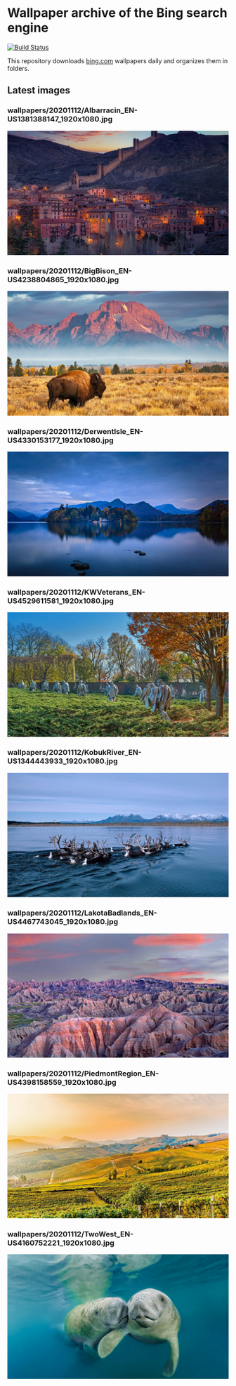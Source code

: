 # Wallpaper archive of the Bing search engine

[![Build Status](https://travis-ci.org/kijart/bing-daily-images-dl.svg?branch=wallpapers)](https://travis-ci.org/kijart/bing-daily-images-dl)

This repository downloads [bing.com](https://www.bing.com) wallpapers daily and organizes them in folders.

## Latest images

<!-- Wallpapers -->

### wallpapers/20201112/Albarracin_EN-US1381388147_1920x1080.jpg

![wallpapers/20201112/Albarracin_EN-US1381388147_1920x1080.jpg](wallpapers/20201112/Albarracin_EN-US1381388147_1920x1080.jpg)

### wallpapers/20201112/BigBison_EN-US4238804865_1920x1080.jpg

![wallpapers/20201112/BigBison_EN-US4238804865_1920x1080.jpg](wallpapers/20201112/BigBison_EN-US4238804865_1920x1080.jpg)

### wallpapers/20201112/DerwentIsle_EN-US4330153177_1920x1080.jpg

![wallpapers/20201112/DerwentIsle_EN-US4330153177_1920x1080.jpg](wallpapers/20201112/DerwentIsle_EN-US4330153177_1920x1080.jpg)

### wallpapers/20201112/KWVeterans_EN-US4529611581_1920x1080.jpg

![wallpapers/20201112/KWVeterans_EN-US4529611581_1920x1080.jpg](wallpapers/20201112/KWVeterans_EN-US4529611581_1920x1080.jpg)

### wallpapers/20201112/KobukRiver_EN-US1344443933_1920x1080.jpg

![wallpapers/20201112/KobukRiver_EN-US1344443933_1920x1080.jpg](wallpapers/20201112/KobukRiver_EN-US1344443933_1920x1080.jpg)

### wallpapers/20201112/LakotaBadlands_EN-US4467743045_1920x1080.jpg

![wallpapers/20201112/LakotaBadlands_EN-US4467743045_1920x1080.jpg](wallpapers/20201112/LakotaBadlands_EN-US4467743045_1920x1080.jpg)

### wallpapers/20201112/PiedmontRegion_EN-US4398158559_1920x1080.jpg

![wallpapers/20201112/PiedmontRegion_EN-US4398158559_1920x1080.jpg](wallpapers/20201112/PiedmontRegion_EN-US4398158559_1920x1080.jpg)

### wallpapers/20201112/TwoWest_EN-US4160752221_1920x1080.jpg

![wallpapers/20201112/TwoWest_EN-US4160752221_1920x1080.jpg](wallpapers/20201112/TwoWest_EN-US4160752221_1920x1080.jpg)

